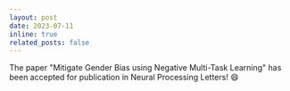 ```yaml
---
layout: post
date: 2023-07-11
inline: true
related_posts: false
---
```


The paper "Mitigate Gender Bias using Negative Multi-Task Learning" has been accepted for publication in Neural Processing Letters! :smile:
